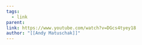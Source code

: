 ```yaml
---
tags:
  - link
parent: 
link: https://www.youtube.com/watch?v=DGcs4tyey18
author: "[[Andy Matuschak]]"
---
```

